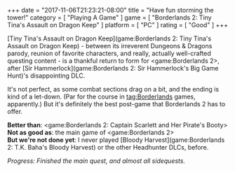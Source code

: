 +++
date = "2017-11-06T21:23:21-08:00"
title = "Have fun storming the tower!"
category = [ "Playing A Game" ]
game = [ "Borderlands 2: Tiny Tina's Assault on Dragon Keep" ]
platform = [ "PC" ]
rating = [ "Good" ]
+++

[Tiny Tina's Assault on Dragon Keep](game:Borderlands 2: Tiny Tina's Assault on Dragon Keep) - between its irreverent Dungeons & Dragons parody, reunion of favorite characters, and really, actually well-crafted questing content - is a thankful return to form for <game:Borderlands 2>, after [Sir Hammerlock](game:Borderlands 2: Sir Hammerlock's Big Game Hunt)'s disappointing DLC.

It's not perfect, as some combat sections drag on a bit, and the ending is kind of a let-down.  (Par for the course in <tag:Borderlands> games, apparently.)  But it's definitely the best post-game that Borderlands 2 has to offer.

<b>Better than</b>: <game:Borderlands 2: Captain Scarlett and Her Pirate's Booty>  
<b>Not as good as</b>: the main game of <game:Borderlands 2>  
<b>But we're not done yet</b>: I never played [Bloody Harvest](game:Borderlands 2: T.K. Baha's Bloody Harvest) or the other Headhunter DLCs, before.

<i>Progress: Finished the main quest, and almost all sidequests.</i>
